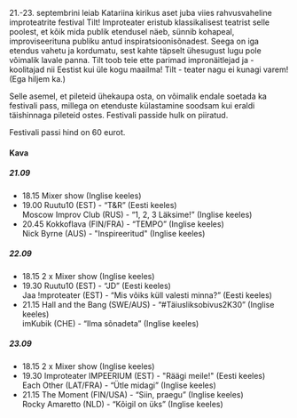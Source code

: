 21.-23. septembrini leiab Katariina kirikus aset juba viies
rahvusvaheline improteatrite festival Tilt! Improteater eristub
klassikalisest teatrist selle poolest, et kõik mida publik
etendusel näeb, sünnib kohapeal, improviseerituna publiku antud
inspiratsioonisõnadest. Seega on iga etendus vahetu ja kordumatu,
sest kahte täpselt ühesugust lugu pole võimalik lavale panna.
Tilt toob teie ette parimad impronäitlejad ja -koolitajad nii Eestist
kui üle kogu maailma! Tilt - teater nagu ei kunagi varem! (Ega hiljem ka.)

Selle asemel, et pileteid ühekaupa osta, on võimalik endale soetada
ka festivali pass, millega on etenduste külastamine soodsam kui
eraldi täishinnaga pileteid ostes. Festivali passide hulk on piiratud.

Festivali passi hind on 60 eurot.

#### Kava

##### 21.09 

- 18.15	Mixer show (Inglise keeles)
- 19.00	Ruutu10 (EST) - “T&R” (Eesti keeles)<br /> 
  Moscow Improv Club (RUS) - “1, 2, 3 Läksime!” (Inglise keeles)
- 20.45	Kokkoflava (FIN/FRA) - “TEMPO” (Inglise keeles)<br />
  Nick Byrne (AUS) - "Inspireeritud" (Inglise keeles)

##### 22.09

- 18.15	2 x Mixer show (Inglise keeles)
- 19.30	Ruutu10 (EST) - “JD” (Eesti keeles)<br />
  Jaa !mproteater (EST) - “Mis võiks küll valesti minna?” (Eesti keeles)
- 21.15	Hall and the Bang (SWE/AUS) -  “#Täiusliksobivus2K30” (Inglise keeles)<br />
  imKubik (CHE) -  “Ilma sõnadeta” (Inglise keeles)

##### 23.09

- 18.15	2 x Mixer show (Inglise keeles)
- 19.30	Improteater IMPEERIUM (EST) - "Räägi meile!" (Eesti keeles)<br />
  Each Other (LAT/FRA) - “Ütle midagi” (Inglise keeles)
- 21.15	The Moment (FIN/USA) - “Siin, praegu” (Inglise keeles)<br />
  Rocky Amaretto (NLD) - “Kõigil on üks” (Inglise keeles)
